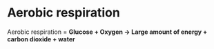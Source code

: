 # Aerobic respiration
Aerobic respiration = **Glucose + Oxygen -> Large amount of energy + carbon dioxide + water**

